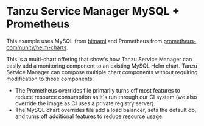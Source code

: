 # Tanzu Service Manager MySQL + Prometheus

This example uses MySQL from 
[bitnami](https://github.com/bitnami/charts/tree/master/bitnami/mysql)
and Prometheus from 
[prometheus-community/helm-charts](https://github.com/prometheus-community/helm-charts).

This is a multi-chart offering that show's how Tanzu Service Manager can easily
add a monitoring component to an existing MySQL Helm chart. Tanzu Service Manager can
compose multiple chart components without requiring modification to those components.

* The Prometheus overrides file primarily turns off most features to reduce resource consumption as it's 
  run through our CI system (we also override the image as CI uses a private registry server).
* The MySQL chart overrides file add a load balancer, sets the default db, and turns off
  additional features to reduce resource usage.
